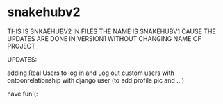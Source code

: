 # snakehubv2

THIS IS SNKAEHUBV2
IN FILES THE NAME IS SNAKEHUBV1 CAUSE THE UPDATES ARE DONE IN VERSION1 WITHOUT CHANGING NAME OF PROJECT

UPDATES:

adding Real Users to log in and Log out
custom users with ontoonrelationship with django user (to add profile pic and .. )

have fun (:
